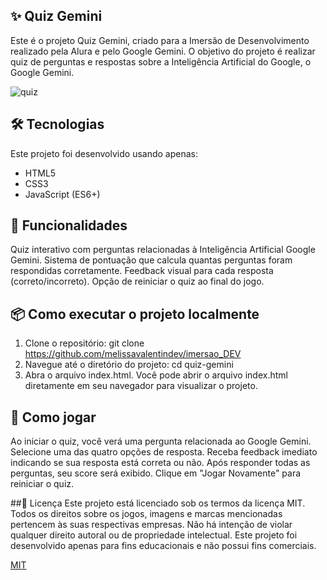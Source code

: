 

## ✨ Quiz Gemini

Este é o projeto Quiz Gemini, criado para a Imersão de Desenvolvimento realizado pela Alura e pelo Google Gemini. O objetivo do projeto é realizar quiz de perguntas e respostas sobre a Inteligência Artificial do Google, o Google Gemini.

![quiz](https://github.com/user-attachments/assets/aa970286-7278-4ec1-96fc-29879b23235b)

## 🛠️ Tecnologias

Este projeto foi desenvolvido usando apenas:

- HTML5
- CSS3
- JavaScript (ES6+)
  
## 🚀 Funcionalidades

Quiz interativo com perguntas relacionadas à Inteligência Artificial Google Gemini.
Sistema de pontuação que calcula quantas perguntas foram respondidas corretamente.
Feedback visual para cada resposta (correto/incorreto).
Opção de reiniciar o quiz ao final do jogo.

## 📦 Como executar o projeto localmente

1. Clone o repositório: git clone https://github.com/melissavalentindev/imersao_DEV
2. Navegue até o diretório do projeto: cd quiz-gemini
3. Abra o arquivo index.html. Você pode abrir o arquivo index.html diretamente em seu navegador para visualizar o projeto.

## 📝 Como jogar
Ao iniciar o quiz, você verá uma pergunta relacionada ao Google Gemini.
Selecione uma das quatro opções de resposta.
Receba feedback imediato indicando se sua resposta está correta ou não.
Após responder todas as perguntas, seu score será exibido.
Clique em "Jogar Novamente" para reiniciar o quiz.

##📜 Licença
Este projeto está licenciado sob os termos da licença MIT. Todos os direitos sobre os jogos, imagens e marcas mencionadas pertencem às suas respectivas empresas. Não há intenção de violar qualquer direito autoral ou de propriedade intelectual. Este projeto foi desenvolvido apenas para fins educacionais e não possui fins comerciais.

[MIT](https://choosealicense.com/licenses/mit/)

